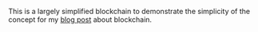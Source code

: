 This is a largely simplified blockchain to demonstrate the simplicity of the concept for my [blog post](https://medium.com/@futechblog/decentralizing-the-world-with-blockchain-technology-future-technology-blog-f5a2a5315497) about blockchain.
